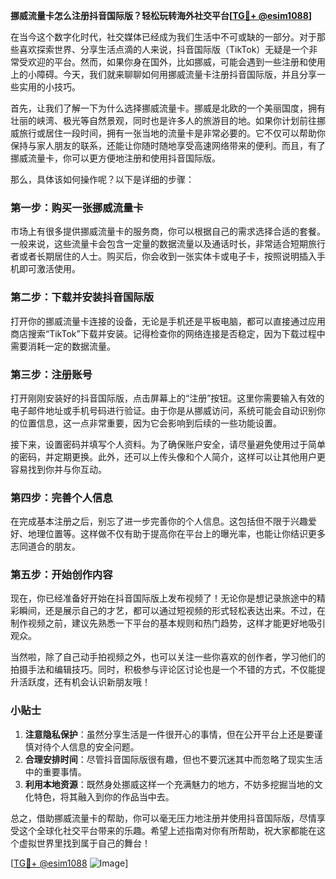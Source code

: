 **挪威流量卡怎么注册抖音国际版？轻松玩转海外社交平台[[TG💪+ @esim1088](https://t.me/s/esim1088)]**

在当今这个数字化时代，社交媒体已经成为我们生活中不可或缺的一部分。对于那些喜欢探索世界、分享生活点滴的人来说，抖音国际版（TikTok）无疑是一个非常受欢迎的平台。然而，如果你身在国外，比如挪威，可能会遇到一些注册和使用上的小障碍。今天，我们就来聊聊如何用挪威流量卡注册抖音国际版，并且分享一些实用的小技巧。

首先，让我们了解一下为什么选择挪威流量卡。挪威是北欧的一个美丽国度，拥有壮丽的峡湾、极光等自然景观，同时也是许多人的旅游目的地。如果你计划前往挪威旅行或居住一段时间，拥有一张当地的流量卡是非常必要的。它不仅可以帮助你保持与家人朋友的联系，还能让你随时随地享受高速网络带来的便利。而且，有了挪威流量卡，你可以更方便地注册和使用抖音国际版。

那么，具体该如何操作呢？以下是详细的步骤：

### 第一步：购买一张挪威流量卡

市场上有很多提供挪威流量卡的服务商，你可以根据自己的需求选择合适的套餐。一般来说，这些流量卡会包含一定量的数据流量以及通话时长，非常适合短期旅行者或者长期居住的人士。购买后，你会收到一张实体卡或电子卡，按照说明插入手机即可激活使用。

### 第二步：下载并安装抖音国际版

打开你的挪威流量卡连接的设备，无论是手机还是平板电脑，都可以直接通过应用商店搜索“TikTok”下载并安装。记得检查你的网络连接是否稳定，因为下载过程中需要消耗一定的数据流量。

### 第三步：注册账号

打开刚刚安装好的抖音国际版，点击屏幕上的“注册”按钮。这里你需要输入有效的电子邮件地址或手机号码进行验证。由于你是从挪威访问，系统可能会自动识别你的位置信息，这一点非常重要，因为它会影响到后续的一些功能设置。

接下来，设置密码并填写个人资料。为了确保账户安全，请尽量避免使用过于简单的密码，并定期更换。此外，还可以上传头像和个人简介，这样可以让其他用户更容易找到你并与你互动。

### 第四步：完善个人信息

在完成基本注册之后，别忘了进一步完善你的个人信息。这包括但不限于兴趣爱好、地理位置等。这样做不仅有助于提高你在平台上的曝光率，也能让你结识更多志同道合的朋友。

### 第五步：开始创作内容

现在，你已经准备好开始在抖音国际版上发布视频了！无论你是想记录旅途中的精彩瞬间，还是展示自己的才艺，都可以通过短视频的形式轻松表达出来。不过，在制作视频之前，建议先熟悉一下平台的基本规则和热门趋势，这样才能更好地吸引观众。

当然啦，除了自己动手拍视频之外，也可以关注一些你喜欢的创作者，学习他们的拍摄手法和编辑技巧。同时，积极参与评论区讨论也是一个不错的方式，不仅能提升活跃度，还有机会认识新朋友哦！

### 小贴士

1. **注意隐私保护**：虽然分享生活是一件很开心的事情，但在公开平台上还是要谨慎对待个人信息的安全问题。
2. **合理安排时间**：尽管抖音国际版很有趣，但也不要沉迷其中而忽略了现实生活中的重要事情。
3. **利用本地资源**：既然身处挪威这样一个充满魅力的地方，不妨多挖掘当地的文化特色，将其融入到你的作品当中去。

总之，借助挪威流量卡的帮助，你可以毫无压力地注册并使用抖音国际版，尽情享受这个全球化社交平台带来的乐趣。希望上述指南对你有所帮助，祝大家都能在这个虚拟世界里找到属于自己的舞台！

[[TG💪+ @esim1088](https://t.me/s/esim1088) ![Image](https://i.postimg.cc/4NQfJmqS/Snipaste-2025-05-13-00-14-12.png)]